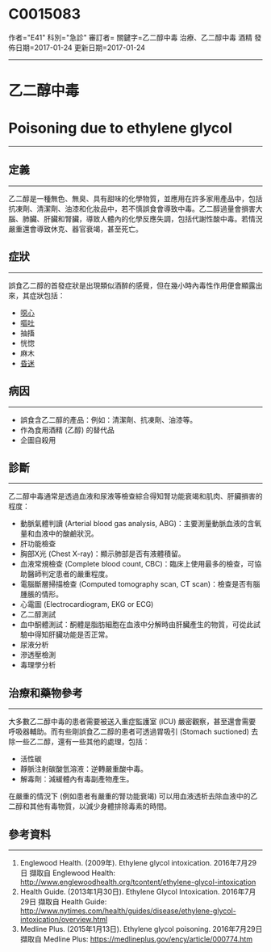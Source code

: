 # C0015083
作者="E41"
科別="急診"
審訂者=
關鍵字=乙二醇中毒 治療、乙二醇中毒 酒精
發佈日期=2017-01-24
更新日期=2017-01-24

----------
# 乙二醇中毒
# Poisoning due to ethylene glycol
----------
## 定義
----------

乙二醇是一種無色、無臭、具有甜味的化學物質，並應用在許多家用產品中，包括抗凍劑、清潔劑、油漆和化妝品中，若不慎誤食會導致中毒。乙二醇過量會損害大腦、肺臟、肝臟和腎臟，導致人體內的化學反應失調，包括代謝性酸中毒。若情況嚴重還會導致休克、器官衰竭，甚至死亡。

## 症狀
----------

誤食乙二醇的首發症狀是出現類似酒醉的感覺，但在幾小時內毒性作用便會顯露出來，其症狀包括：

- [噁心](C0027497)
- [嘔吐](C0042963)
- 抽搐
- 恍惚
- 麻木
- [昏迷](C0009421)
## 病因
----------
- 誤食含乙二醇的產品：例如：清潔劑、抗凍劑、油漆等。
- 作為食用酒精 (乙醇) 的替代品
- 企圖自殺用
## 診斷
----------

乙二醇中毒通常是透過血液和尿液等檢查綜合得知腎功能衰竭和肌肉、肝臟損害的程度：

- 動脈氣體判讀 (Arterial blood gas analysis, ABG)：主要測量動脈血液的含氧量和血液中的酸鹼狀況。
- 肝功能檢查
- 胸部X光 (Chest X-ray)：顯示肺部是否有液體積留。
- 血液常規檢查 (Complete blood count, CBC)：臨床上使用最多的檢查，可協助醫師判定患者的嚴重程度。
- 電腦斷層掃描檢查 (Computed tomography scan, CT scan)：檢查是否有腦腫脹的情形。
- 心電圖 (Electrocardiogram, EKG or ECG)
- 乙二醇測試
- 血中酮體測試：酮體是脂肪細胞在血液中分解時由肝臟產生的物質，可從此試驗中得知肝臟功能是否正常。
- 尿液分析
- 滲透壓檢測
- 毒理學分析
## 治療和藥物參考
----------

大多數乙二醇中毒的患者需要被送入重症監護室 (ICU) 嚴密觀察，甚至還會需要呼吸器輔助。而有些剛誤食乙二醇的患者可透過胃吸引 (Stomach suctioned) 去除一些乙二醇，還有一些其他的處理，包括：

- 活性碳
- 靜脈注射碳酸氫溶液：逆轉嚴重酸中毒。
- 解毒劑：減緩體內有毒副產物產生。

在嚴重的情況下 (例如患者有嚴重的腎功能衰竭) 可以用血液透析去除血液中的乙二醇和其他有毒物質，以減少身體排除毒素的時間。

## 參考資料
----------
1. Englewood Health. (2009年). Ethylene glycol intoxication. 2016年7月29日 擷取自 Englewood Health: 
  http://www.englewoodhealth.org/tcontent/ethylene-glycol-intoxication
2. Health Guide. (2013年1月30日). Ethylene Glycol Intoxication. 2016年7月29日 擷取自 Health Guide: 
  http://www.nytimes.com/health/guides/disease/ethylene-glycol-intoxication/overview.html
3. Medline Plus. (2015年1月13日). Ethylene glycol poisoning. 2016年7月29日 擷取自 Medline Plus: 
  https://medlineplus.gov/ency/article/000774.htm

